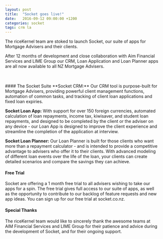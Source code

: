 ```yaml
---
layout: post
title:  "Socket goes live!"
date:   2016-09-12 09:00:00 +1200
categories: socket
tags: crm la
---
```

The riceKernel team are stoked to launch Socket, our suite of apps for Mortgage Advisers and their clients.

After 12 months of development and close collaboration with Aim Financial Services and LIME Group our CRM, Loan Application and Loan Planner apps are all now available to all NZ Mortgage Advisers.  



<br>
<br>
#### The Socket Suite
**Socket CRM:** Our CRM tool is purpose-built for Mortgage Advisers, providing powerful client management functions, automation of common tasks, and tracking of client loan applications and fixed loan expiries.

**Socket Loan App:** With support for over 150 foreign currencies, automated calculation of loan repayments, income tax, kiwisaver, and student loan repayments, and designed to be completed by the client or the adviser on any device - our Loan App is designed to improve the client experience and streamline the completion of the application at interview.

**Socket Loan Planner:** Our Loan Planner is built for those clients who want more than a repayment calculator - and is intended to provide a competitive advantage to advisers who offer it to their clients.  With advanced modeling of different loan events over the life of the loan, your clients can create detailed scenarios and compare the savings they can achieve.




#### Free Trial
Socket are offering a 1 month free trial to all advisers wishing to take our apps for a spin.  The free trial gives full access to our suite of apps, as well as the opportunity to contribute to our backlog of feature requests and new app ideas.  You can sign up for our free trial at socket.co.nz.







#### Special Thanks
The riceKernel team would like to sincerely thank the awesome teams at AIM Financial Services and LIME Group for their patience and advice during the development of Socket, and for their ongoing support.  
